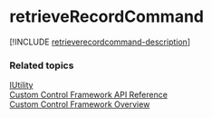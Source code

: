 # retrieveRecordCommand

[!INCLUDE [retrieverecordcommand-description](includes/retrieverecordcommand-description.md)]

### Related topics

[IUtility](../iutility.md)<br />
[Custom Control Framework API Reference](../index.md)<br />
[Custom Control Framework Overview](../../custom-control-framework-overview.md)<br />